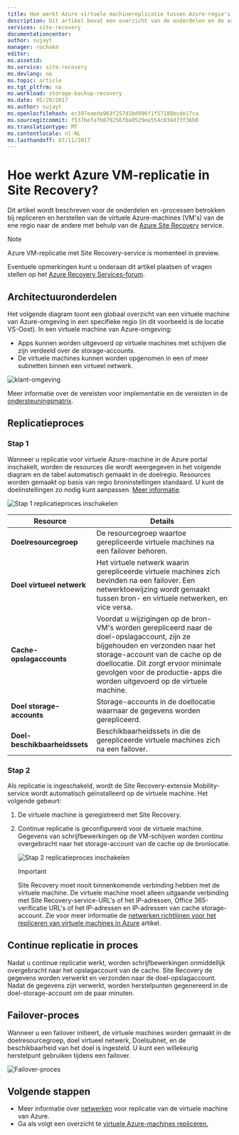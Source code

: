 ```yaml
---
title: Hoe werkt Azure virtuele machinereplicatie tussen Azure-regio's in Azure Site Recovery?  | Microsoft Docs
description: Dit artikel bevat een overzicht van de onderdelen en de architectuur die wordt gebruikt voor het virtuele Azure-machines repliceren tussen Azure-regio's met de Azure Site Recovery-service.
services: site-recovery
documentationcenter: 
author: sujayt
manager: rochakm
editor: 
ms.assetid: 
ms.service: site-recovery
ms.devlang: na
ms.topic: article
ms.tgt_pltfrm: na
ms.workload: storage-backup-recovery
ms.date: 05/29/2017
ms.author: sujayt
ms.openlocfilehash: ec397eaeda963f257d1bd996f1f57189bcde17ca
ms.sourcegitcommit: f537befafb079256fba0529ee554c034d73f36b0
ms.translationtype: MT
ms.contentlocale: nl-NL
ms.lasthandoff: 07/11/2017
---
```

# <a name="how-does-azure-vm-replication-work-in-site-recovery"></a>Hoe werkt Azure VM-replicatie in Site Recovery?


Dit artikel wordt beschreven voor de onderdelen en -processen betrokken bij repliceren en herstellen van de virtuele Azure-machines (VM's) van de ene regio naar de andere met behulp van de [Azure Site Recovery](site-recovery-overview.md) service.

>[!NOTE]
>Azure VM-replicatie met Site Recovery-service is momenteel in preview.

Eventuele opmerkingen kunt u onderaan dit artikel plaatsen of vragen stellen op het [Azure Recovery Services-forum](https://social.msdn.microsoft.com/forums/azure/home?forum=hypervrecovmgr).

## <a name="architectural-components"></a>Architectuuronderdelen

Het volgende diagram toont een globaal overzicht van een virtuele machine van Azure-omgeving in een specifieke regio (in dit voorbeeld is de locatie VS-Oost). In een virtuele machine van Azure-omgeving:
- Apps kunnen worden uitgevoerd op virtuele machines met schijven die zijn verdeeld over de storage-accounts.
- De virtuele machines kunnen worden opgenomen in een of meer subnetten binnen een virtueel netwerk.

![klant-omgeving](./media/site-recovery-azure-to-azure-architecture/source-environment.png)

Meer informatie over de vereisten voor implementatie en de vereisten in de [ondersteuningsmatrix](site-recovery-support-matrix-azure-to-azure.md).

## <a name="replication-process"></a>Replicatieproces

### <a name="step-1"></a>Stap 1

Wanneer u replicatie voor virtuele Azure-machine in de Azure portal inschakelt, worden de resources die wordt weergegeven in het volgende diagram en de tabel automatisch gemaakt in de doelregio. Resources worden gemaakt op basis van regio broninstellingen standaard. U kunt de doelinstellingen zo nodig kunt aanpassen. [Meer informatie](site-recovery-replicate-azure-to-azure.md).

![Stap 1 replicatieproces inschakelen](./media/site-recovery-azure-to-azure-architecture/enable-replication-step-1.png)

**Resource** | **Details**
--- | ---
**Doelresourcegroep** | De resourcegroep waartoe gerepliceerde virtuele machines na een failover behoren.
**Doel virtueel netwerk** | Het virtuele netwerk waarin gerepliceerde virtuele machines zich bevinden na een failover. Een netwerktoewijzing wordt gemaakt tussen bron- en virtuele netwerken, en vice versa.
**Cache-opslagaccounts** | Voordat u wijzigingen op de bron-VM's worden gerepliceerd naar de doel-opslagaccount, zijn ze bijgehouden en verzonden naar het storage-account van de cache op de doellocatie. Dit zorgt ervoor minimale gevolgen voor de productie-apps die worden uitgevoerd op de virtuele machine.
**Doel storage-accounts**  | Storage-accounts in de doellocatie waarnaar de gegevens worden gerepliceerd.
**Doel-beschikbaarheidssets**  | Beschikbaarheidssets in die de gerepliceerde virtuele machines zich na een failover.

### <a name="step-2"></a>Stap 2

Als replicatie is ingeschakeld, wordt de Site Recovery-extensie Mobility-service wordt automatisch geïnstalleerd op de virtuele machine. Het volgende gebeurt:

1. De virtuele machine is geregistreerd met Site Recovery.

2. Continue replicatie is geconfigureerd voor de virtuele machine. Gegevens van schrijfbewerkingen op de VM-schijven worden continu overgebracht naar het storage-account van de cache op de bronlocatie.

   ![Stap 2 replicatieproces inschakelen](./media/site-recovery-azure-to-azure-architecture/enable-replication-step-2.png)

   >[!IMPORTANT]
   > Site Recovery moet nooit binnenkomende verbinding hebben met de virtuele machine. De virtuele machine moet alleen uitgaande verbinding met Site Recovery-service-URL's of het IP-adressen, Office 365-verificatie URL's of het IP-adressen en IP-adressen van cache storage-account. Zie voor meer informatie de [netwerken richtlijnen voor het repliceren van virtuele machines in Azure](site-recovery-azure-to-azure-networking-guidance.md) artikel.

## <a name="continuous-replication-process"></a>Continue replicatie in proces

Nadat u continue replicatie werkt, worden schrijfbewerkingen onmiddellijk overgebracht naar het opslagaccount van de cache. Site Recovery de gegevens worden verwerkt en verzonden naar de doel-opslagaccount. Nadat de gegevens zijn verwerkt, worden herstelpunten gegenereerd in de doel-storage-account om de paar minuten.

## <a name="failover-process"></a>Failover-proces

Wanneer u een failover initieert, de virtuele machines worden gemaakt in de doelresourcegroep, doel virtueel netwerk, Doelsubnet, en de beschikbaarheid van het doel is ingesteld. U kunt een willekeurig herstelpunt gebruiken tijdens een failover.

![Failover-proces](./media/site-recovery-azure-to-azure-architecture/failover.png)

## <a name="next-steps"></a>Volgende stappen

- Meer informatie over [netwerken](site-recovery-azure-to-azure-networking-guidance.md) voor replicatie van de virtuele machine van Azure.
- Ga als volgt een overzicht te [virtuele Azure-machines repliceren.](site-recovery-azure-to-azure.md)
